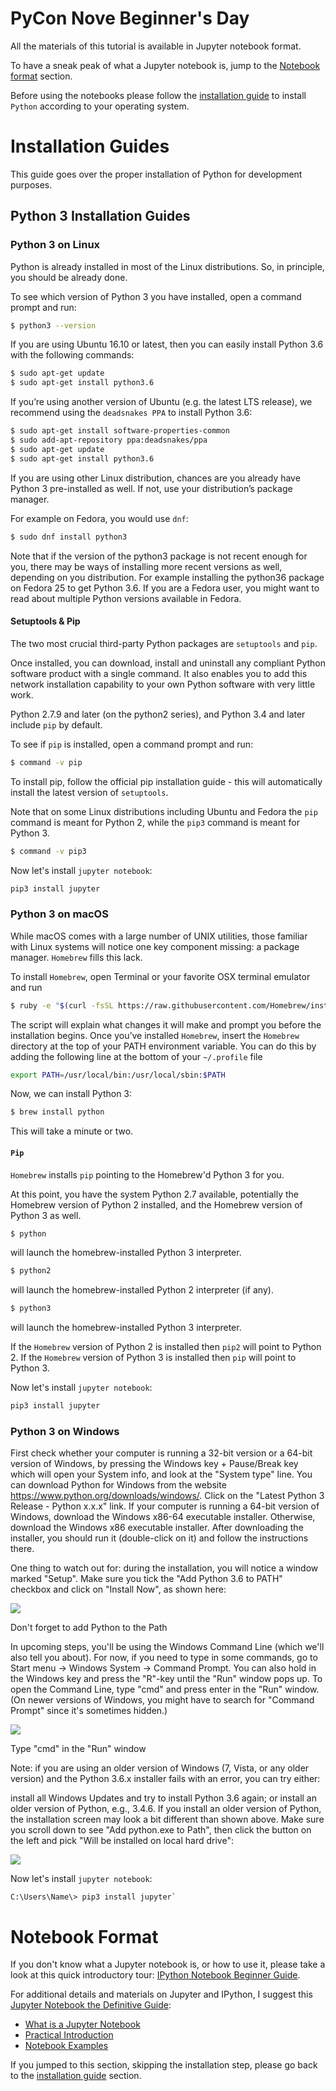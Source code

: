 
# PyCon Nove Beginner's Day

All the materials of this tutorial is available in Jupyter notebook
format.

To have a sneak peak of what a Jupyter notebook is, jump to the
<a href="#notebook">Notebook format</a> section.

Before using the notebooks please follow the
<a href="#installation">installation guide</a> to install
`Python` according to your operating system.

<a name="installation"></a>
# Installation Guides

This guide goes over the proper installation of Python for development purposes.

## Python 3 Installation Guides

### Python 3 on Linux

Python is already installed in most of the Linux distributions.
So, in principle, you should be already done.

To see which version of Python 3 you have installed,
open a command prompt and run:

```bash
$ python3 --version
```

If you are using Ubuntu 16.10 or latest, then you can easily install
Python 3.6 with the following commands:

```bash
$ sudo apt-get update
$ sudo apt-get install python3.6
```

If you’re using another version of Ubuntu (e.g. the latest LTS release),
we recommend using the `deadsnakes PPA` to install Python 3.6:

```bash
$ sudo apt-get install software-properties-common
$ sudo add-apt-repository ppa:deadsnakes/ppa
$ sudo apt-get update
$ sudo apt-get install python3.6
```

If you are using other Linux distribution, chances are you already have
Python 3 pre-installed as well.
If not, use your distribution’s package manager.

For example on Fedora, you would use `dnf`:


```bash
$ sudo dnf install python3
```

Note that if the version of the python3 package is not recent enough for you, there may be ways of installing more recent versions as well, depending on you distribution. For example installing the python36 package on Fedora 25 to get Python 3.6. If you are a Fedora user, you might want to read about multiple Python versions available in Fedora.

#### Setuptools & Pip

The two most crucial third-party Python packages are `setuptools` and `pip`.

Once installed, you can download, install and uninstall any compliant
Python software product with a single command.
It also enables you to add this network installation capability to
your own Python software with very little work.

Python 2.7.9 and later (on the python2 series), and Python 3.4 and later
include `pip` by default.

To see if `pip` is installed, open a command prompt and run:

```bash
$ command -v pip
```

To install pip, follow the official pip installation guide -
this will automatically install the latest version of `setuptools`.

Note that on some Linux distributions including Ubuntu and Fedora the `pip`
command is meant for Python 2, while the `pip3` command is meant for Python 3.

```bash
$ command -v pip3
```

Now let's install `jupyter notebook`:

```bash
pip3 install jupyter
```

### Python 3 on macOS

While macOS comes with a large number of UNIX utilities, those familiar with Linux systems will notice one key component missing: a package manager. `Homebrew` fills this lack.

To install `Homebrew`, open Terminal or your favorite OSX terminal emulator and run

```bash
$ ruby -e "$(curl -fsSL https://raw.githubusercontent.com/Homebrew/install/master/install)"
```

The script will explain what changes it will make and prompt you before the installation begins. Once you’ve installed `Homebrew`, insert the `Homebrew` directory at the top of your PATH environment variable. You can do this by adding the following line at the bottom of your `~/.profile` file

```bash
export PATH=/usr/local/bin:/usr/local/sbin:$PATH
```

Now, we can install Python 3:

```bash
$ brew install python
```

This will take a minute or two.

#### `Pip`
`Homebrew` installs `pip` pointing to the Homebrew'd Python 3 for you.

At this point, you have the system Python 2.7 available, potentially the Homebrew version of Python 2 installed, and the Homebrew version of Python 3 as well.

```bash
$ python
```

will launch the homebrew-installed Python 3 interpreter.

```bash
$ python2
```

will launch the homebrew-installed Python 2 interpreter (if any).

```bash
$ python3
```

will launch the homebrew-installed Python 3 interpreter.

If the `Homebrew` version of Python 2 is installed then `pip2` will point to Python 2. If the `Homebrew` version of Python 3 is installed then `pip` will point to Python 3.

Now let's install `jupyter notebook`:

```bash
pip3 install jupyter
```

### Python 3 on Windows


First check whether your computer is running a 32-bit version or a 64-bit version of Windows, by pressing the Windows key + Pause/Break key which will open your System info, and look at the "System type" line. You can download Python for Windows from the website https://www.python.org/downloads/windows/. Click on the "Latest Python 3 Release - Python x.x.x" link. If your computer is running a 64-bit version of Windows, download the Windows x86-64 executable installer. Otherwise, download the Windows x86 executable installer. After downloading the installer, you should run it (double-click on it) and follow the instructions there.

One thing to watch out for: during the installation, you will notice a window marked "Setup". Make sure you tick the "Add Python 3.6 to PATH" checkbox and click on "Install Now", as shown here:

<img src='https://tutorial.djangogirls.org/en/python_installation/images/python-installation-options.png'>

Don't forget to add Python to the Path

In upcoming steps, you'll be using the Windows Command Line (which we'll also tell you about). For now, if you need to type in some commands, go to Start menu → Windows System → Command Prompt. You can also hold in the Windows key and press the "R"-key until the "Run" window pops up. To open the Command Line, type "cmd" and press enter in the "Run" window. (On newer versions of Windows, you might have to search for "Command Prompt" since it's sometimes hidden.)

<img src='https://tutorial.djangogirls.org/en/python_installation/images/windows-plus-r.png'>

Type "cmd" in the "Run" window

Note: if you are using an older version of Windows (7, Vista, or any older version) and the Python 3.6.x installer fails with an error, you can try either:

install all Windows Updates and try to install Python 3.6 again; or
install an older version of Python, e.g., 3.4.6.
If you install an older version of Python, the installation screen may look a bit different than shown above. Make sure you scroll down to see "Add python.exe to Path", then click the button on the left and pick "Will be installed on local hard drive":

<img src='https://tutorial.djangogirls.org/en/python_installation/images/add_python_to_windows_path.png'>

Now let's install `jupyter notebook`:

```
C:\Users\Name\> pip3 install jupyter`
```

# Notebook Format

If you don't know what a Jupyter notebook is, or how to use it, please take a look at this quick
introductory tour: [IPython Notebook Beginner Guide](http://jupyter-notebook-beginner-guide.readthedocs.io/en/latest/index.html).

For additional details and materials on Jupyter and IPython, I suggest this
[Jupyter Notebook the Definitive Guide](https://www.datacamp.com/community/tutorials/tutorial-jupyter-notebook):

- [What is a Jupyter Notebook](https://www.datacamp.com/community/tutorials/tutorial-jupyter-notebook#WhatIs)
- [Practical Introduction](https://www.datacamp.com/community/tutorials/tutorial-jupyter-notebook##UseJupyter)
- [Notebook Examples](https://www.datacamp.com/community/tutorials/tutorial-jupyter-notebook##NotebookExamples)

If you jumped to this section, skipping the installation step,
please go back to the <a href="#installation">installation guide<a/>
section.
